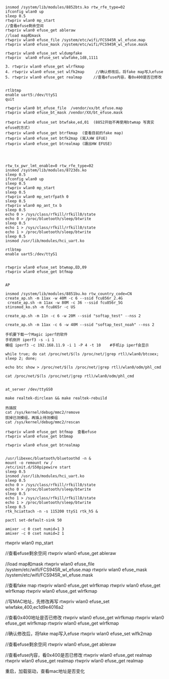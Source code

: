 ```
insmod /system/lib/modules/8852bts.ko rtw_rfe_type=02
ifconfig wlan0 up
sleep 0.5
rtwpriv wlan0 mp_start 
//查看efuse剩余空间
rtwpriv wlan0 efuse_get ableraw
//load map和mask
rtwpriv wlan0 efuse_file /system/etc/wifi/FCS945R_wl_efuse.map
rtwpriv wlan0 efuse_mask /system/etc/wifi/FCS945R_wl_efuse.mask

rtwpriv wlan0 efuse_set wldumpfake
rtwpriv  wlan0 efuse_set wlwfake,1d8,1111 

3. rtwpriv wlan0 efuse_get wlrfkmap  
4. rtwpriv wlan0 efuse_set wlfk2map     //确认修改后，将fake map写入efuse
5. rtwpriv wlan0 efuse_get realmap     //查看efuse内容，看0x400是否已修改


rtlbtmp 
enable uart5:/dev/ttyS1
quit

rtwpriv wlan0 bt_efuse_file  /vendor/xx/bt_efuse.map
rtwpriv wlan0 efuse_bt_mask /vendor/XX/bt_efuse.mask

rtwpriv wlan0 efuse_set btwfake,ed,01  (8852开始不再使用btwmap 写真实efuse的方式)
rtwpriv wlan0 efuse_get btrfkmap  (查看目前的fake map)
rtwpriv wlan0 efuse_set btfk2map (寫入HW EFUE)
rtwpriv wlan0 efuse_get btrealmap (讀出HW EFUSE)




rtw_tx_pwr_lmt_enable=0 rtw_rfe_type=02
insmod /system/lib/modules/8723ds.ko 
sleep 0.5
ifconfig wlan0 up
sleep 0.5
rtwpriv wlan0 mp_start     
sleep 0.5
rtwpriv wlan0 mp_setrfpath 0          
sleep 0.5
rtwpriv wlan0 mp_ant_tx b            
sleep 0.5
echo 0 > /sys/class/rfkill/rfkill0/state
echo 0 > /proc/bluetooth/sleep/btwrite
sleep 0.5
echo 1 > /sys/class/rfkill/rfkill0/state
echo 1 > /proc/bluetooth/sleep/btwrite
sleep 0.5
insmod /usr/lib/modules/hci_uart.ko

rtlbtmp 
enable uart5:/dev/ttyS1


rtwpriv wlan0 efuse_set btwmap,ED,09
rtwpriv wlan0 efuse_get btfmap


AP 

insmod /system/lib/modules/8851bu.ko rtw_country_code=CN
create_ap.sh -m 11ax -w 40M -c 6 --ssid fcu856r_2.4G
 create_ap.sh -m 11ax -w 80M -c 36 --ssid fcu856r_5G
stinsmod_ko.sh -m fcu865r -c US

create_ap.sh -m 11n -c 6 -w 20M --ssid "softap_test" --nss 2

create_ap.sh -m 11ax -c 6 -w 40M --ssid "softap_test_noah" --nss 2

手机要下载一个Magic iperf的软件
手机侧开 iperf3 -s -i 1
模组 iperf3 -c 192.168.11.9 -i 1 -P 4 -t 10    #手机ip iperf会显示

while true; do cat /proc/net/$(ls /proc/net/|grep rtl)/wlan0/btcoex; sleep 2; done;

echo btc show > /proc/net/$(ls /proc/net/|grep rtl)/wlan0/odm/phl_cmd

cat /proc/net/$(ls /proc/net/|grep rtl)/wlan0/odm/phl_cmd


at_server /dev/ttyGS0

make realtek-dirclean && make realtek-rebuild

热插拔
cat /sys/kernel/debug/mmc2/remove
拔掉已测模组，再插上待测模组
cat /sys/kernel/debug/mmc2/rescan

rtwpriv wlan0 efuse_get btfmap  查看efuse
rtwpriv wlan0 efuse_get btbmap

rtwpriv wlan0 efuse_get btrealmap


/usr/libexec/bluetooth/bluetoothd -n &
mount -o remount rw /
/etc/init.d/S50pipewire start
sleep 0.5
insmod /usr/lib/modules/hci_uart.ko
sleep 0.5
echo 0 > /sys/class/rfkill/rfkill0/state
echo 0 > /proc/bluetooth/sleep/btwrite
sleep 0.5
echo 1 > /sys/class/rfkill/rfkill0/state
echo 1 > /proc/bluetooth/sleep/btwrite
sleep 0.5
rtk_hciattach -n -s 115200 ttyS1 rtk_h5 &

pactl set-default-sink 50

amixer -c 0 cset numid=1 3
amixer -c 0 cset numid=2 1
```





rtwpriv wlan0 mp_start

//查看efuse剩余空间
rtwpriv wlan0 efuse_get ableraw

//load map和mask
rtwpriv wlan0 efuse_file /system/etc/wifi/FCS945R_wl_efuse.map
rtwpriv wlan0 efuse_mask /system/etc/wifi/FCS945R_wl_efuse.mask

//查看fake map
rtwpriv wlan0 efuse_get wlrfkmap
rtwpriv wlan0 efuse_get wlrfkmap
rtwpriv wlan0 efuse_get wlrfkmap

//写MAC地址，先修改再写
rtwpriv wlan0 efuse_set wlwfake,400,ec1d9e4016a2

//查看0x400地址是否已修改
rtwpriv wlan0 efuse_get wlrfkmap
rtwpriv wlan0 efuse_get wlrfkmap
rtwpriv wlan0 efuse_get wlrfkmap

//确认修改后，将fake map写入efuse
rtwpriv wlan0 efuse_set wlfk2map  

//查看efuse剩余空间
rtwpriv wlan0 efuse_get ableraw

//查看efuse内容，看0x400是否已修改
rtwpriv wlan0 efuse_get realmap
rtwpriv wlan0 efuse_get realmap
rtwpriv wlan0 efuse_get realmap

重启，加载驱动，查看mac地址是否变化
